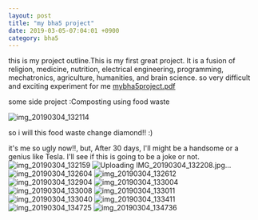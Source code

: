 ```yaml
---
layout: post
title: "my bha5 project"
date: 2019-03-05-07:04:01 +0900
category: bha5
---
```


this is my project outline.This is my first great project.
It is a fusion of religion, medicine, nutrition, electrical engineering, programming, mechatronics, agriculture, humanities, and brain science.
so very difficult and exciting experiment for me
[mybha5project.pdf](https://github.com/BioHackAcademy/BHA_DocumentationSite/files/2928446/default.pdf)


some side project :Composting using food waste

![img_20190304_132114](https://user-images.githubusercontent.com/41887966/53768225-8afcc900-3f1b-11e9-989f-4f564c98e3b6.jpg)

so i will this food waste change diamond!! :)

it's me so ugly now!!, but, After 30 days, I'll might be a handsome or a genius like Tesla. I'll see if this is going to be a joke or not.
![img_20190304_132159](https://user-images.githubusercontent.com/41887966/53768300-ceefce00-3f1b-11e9-8d85-fed85734e36e.jpg)
![Uploading IMG_20190304_132208.jpg…]()
![img_20190304_132604](https://user-images.githubusercontent.com/41887966/53768302-cf886480-3f1b-11e9-8122-70fabbc8ffb3.jpg)
![img_20190304_132612](https://user-images.githubusercontent.com/41887966/53768303-cf886480-3f1b-11e9-8a31-afaf27b75ece.jpg)
![img_20190304_132904](https://user-images.githubusercontent.com/41887966/53768305-d020fb00-3f1b-11e9-8a8e-4f80efeb5686.jpg)
![img_20190304_133004](https://user-images.githubusercontent.com/41887966/53768307-d020fb00-3f1b-11e9-8448-30fcc0601110.jpg)
![img_20190304_133008](https://user-images.githubusercontent.com/41887966/53768310-d020fb00-3f1b-11e9-972b-438343fc7128.jpg)
![img_20190304_133011](https://user-images.githubusercontent.com/41887966/53768311-d0b99180-3f1b-11e9-99c7-6520e30c4edf.jpg)
![img_20190304_133040](https://user-images.githubusercontent.com/41887966/53768312-d1522800-3f1b-11e9-9b22-c3276317c735.jpg)
![img_20190304_133411](https://user-images.githubusercontent.com/41887966/53768313-d1eabe80-3f1b-11e9-9a46-db547adc74c5.jpg)
![img_20190304_134725](https://user-images.githubusercontent.com/41887966/53768314-d1eabe80-3f1b-11e9-84a3-7e3367b39052.jpg)
![img_20190304_134736](https://user-images.githubusercontent.com/41887966/53768315-d1eabe80-3f1b-11e9-96f7-e86dcdadb8c2.jpg)


                                                                                                                             
      
